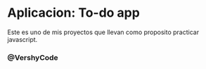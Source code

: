 # Aplicacion: To-do app

Este es uno de mis proyectos que llevan como proposito practicar javascript.

### @VershyCode